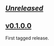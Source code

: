 ## [_Unreleased_](https://github.com/freckle/cloudevents-haskell/compare/v__...main)

## [v0.1.0.0](https://github.com/freckle/cloudevents-haskell/tree/v0.1.0.0)

First tagged release.

